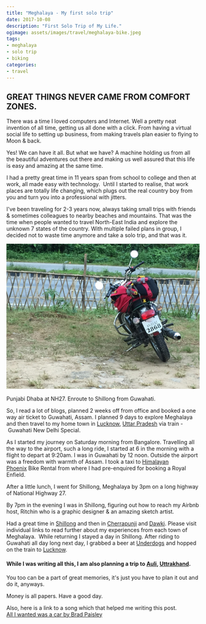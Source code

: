 ```yaml
---
title: "Meghalaya - My first solo trip"
date: 2017-10-08
description: "First Solo Trip of My Life."
ogimage: assets/images/travel/meghalaya-bike.jpeg
tags: 
- meghalaya
- solo trip
- biking
categories:
- travel
---
```


## GREAT THINGS NEVER CAME FROM COMFORT ZONES.


There was a time I loved computers and Internet. Well a pretty neat invention of all time, getting us all done with a click. From having a virtual social life to setting up business, from making travels plan easier to flying to Moon & back. 

  

Yes! We can have it all. But what we have? A machine holding us from all the beautiful adventures out there and making us well assured that this life is easy and amazing at the same time.


I had a pretty great time in 11 years span from school to college and then at work, all made easy with technology.  Until I started to realise, that work places are totally life changing, which plugs out the real country boy from you and turn you into a professional with jitters.

  

I've been traveling for 2-3 years now, always taking small trips with friends & sometimes colleagues to nearby beaches and mountains. That was the time when people wanted to travel North-East India and explore the unknown 7 states of the country. With multiple failed plans in group, I decided not to waste time anymore and take a solo trip, and that was it.  
  

![meghalaya](assets/images/travel/meghalaya-bike.jpeg)

Punjabi Dhaba at NH27. Enroute to Shillong from Guwahati.

So, I read a lot of blogs, planned 2 weeks off from office and booked a one way air ticket to Guwahati, Assam. I planned 9 days to explore Meghalaya and then travel to my home town in [Lucknow](../lucknow-uttar-pradesh-city-of-nawabs), [Uttar Pradesh](#) via train - Guwahati New Delhi Special.

  
As I started my journey on Saturday morning from Bangalore. Travelling all the way to the airport, such a long ride, I started at 6 in the morning with a flight to depart at 9:20am. I was in Guwahati by 12 noon. Outside the airport was a freedom with warmth of Assam. I took a taxi to [Himalayan Phoenix](https://goo.gl/maps/8uLza3TQU6qFRrFAA) Bike Rental from where I had pre-enquired for booking a Royal Enfield.  
  
After a little lunch, I went for Shillong, Meghalaya by 3pm on a long highway of National Highway 27.  
  
By 7pm in the evening I was in Shillong, figuring out how to reach my Airbnb host, Ritchin who is a graphic designer & an amazing sketch artist.  
  
Had a great time in [Shillong](../shillong-rock-capital-of-india) and then in [Cherrapunji](../cherrapunji-or-sohra-october-drizzles) and [Dawki](../dawki-and-bangladesh-border). Please visit individual links to read further about my experiences from each town of Meghalaya.  While returning I stayed a day in Shillong. After riding to Guwahati all day long next day, I grabbed a beer at [Underdogs](https://g.page/UnderdoggsGuwahati?share) and hopped on the train to [Lucknow](../lucknow-uttar-pradesh-city-of-nawabs).  
  

#### While I was writing all this, I am also planning a trip to [Auli](../auli-joshimath-snow-skii-india), [Uttrakhand](#).

  

You too can be a part of great memories, it's just you have to plan it out and do it, anyways. 

Money is all papers. Have a good day.    

Also, here is a link to a song which that helped me writing this post.  
[All I wanted was a car by Brad Paisley](https://www.youtube.com/watch?v=fYZpcMvDEac)